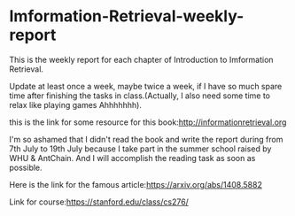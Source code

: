 # Imformation-Retrieval-weekly-report
This is the weekly report for each chapter of Introduction to Imformation Retrieval. 

Update at least once a week, maybe twice a week, if I have so much spare time after finishing the tasks in class.(Actually, I also need some time to relax like playing games Ahhhhhhh).


this is the link for some resource for this book:http://informationretrieval.org

I'm so ashamed that I didn't read the book and write the report during from 7th July to 19th July because I take part in the summer school raised by WHU & AntChain.
And I will accomplish the reading task as soon as possible.


Here is the link for the famous article:https://arxiv.org/abs/1408.5882

Link for course:https://stanford.edu/class/cs276/
